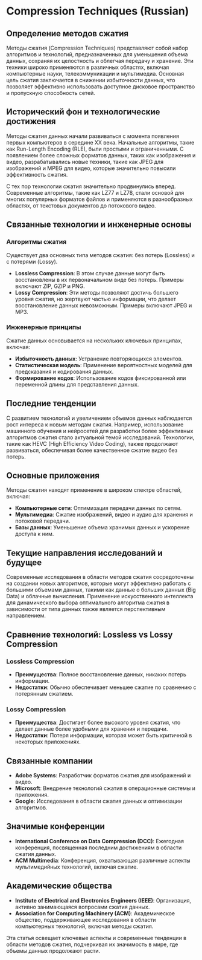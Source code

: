 # Compression Techniques (Russian)

## Определение методов сжатия

Методы сжатия (Compression Techniques) представляют собой набор алгоритмов и технологий, предназначенных для уменьшения объема данных, сохраняя их целостность и облегчая передачу и хранение. Эти техники широко применяются в различных областях, включая компьютерные науки, телекоммуникации и мультимедиа. Основная цель сжатия заключается в снижении избыточности данных, что позволяет эффективно использовать доступное дисковое пространство и пропускную способность сетей.

## Исторический фон и технологические достижения

Методы сжатия данных начали развиваться с момента появления первых компьютеров в середине XX века. Начальные алгоритмы, такие как Run-Length Encoding (RLE), были простыми и ограниченными. С появлением более сложных форматов данных, таких как изображения и видео, разрабатывались новые техники, такие как JPEG для изображений и MPEG для видео, которые значительно повысили эффективность сжатия.

С тех пор технологии сжатия значительно продвинулись вперед. Современные алгоритмы, такие как LZ77 и LZ78, стали основой для многих популярных форматов файлов и применяются в разнообразных областях, от текстовых документов до потокового видео.

## Связанные технологии и инженерные основы

### Алгоритмы сжатия

Существует два основных типа методов сжатия: без потерь (Lossless) и с потерями (Lossy). 

- **Lossless Compression**: В этом случае данные могут быть восстановлены в их первоначальном виде без потерь. Примеры включают ZIP, GZIP и PNG.
- **Lossy Compression**: Эти методы позволяют достичь большего уровня сжатия, но жертвуют частью информации, что делает восстановление данных невозможным. Примеры включают JPEG и MP3.

### Инженерные принципы

Сжатие данных основывается на нескольких ключевых принципах, включая:

- **Избыточность данных**: Устранение повторяющихся элементов.
- **Статистическая модель**: Применение вероятностных моделей для предсказания и кодирования данных.
- **Формирование кодов**: Использование кодов фиксированной или переменной длины для представления данных.

## Последние тенденции

С развитием технологий и увеличением объемов данных наблюдается рост интереса к новым методам сжатия. Например, использование машинного обучения и нейросетей для разработки более эффективных алгоритмов сжатия стало актуальной темой исследований. Технологии, такие как HEVC (High Efficiency Video Coding), также продолжают развиваться, обеспечивая более качественное сжатие видео без потерь.

## Основные приложения

Методы сжатия находят применение в широком спектре областей, включая:

- **Компьютерные сети**: Оптимизация передачи данных по сетям.
- **Мультимедиа**: Сжатие изображений, видео и аудио для хранения и потоковой передачи.
- **Базы данных**: Уменьшение объема хранимых данных и ускорение доступа к ним.

## Текущие направления исследований и будущее

Современные исследования в области методов сжатия сосредоточены на создании новых алгоритмов, которые могут эффективно работать с большими объемами данных, такими как данные о больших данных (Big Data) и облачные вычисления. Применение искусственного интеллекта для динамического выбора оптимального алгоритма сжатия в зависимости от типа данных также является перспективным направлением.

## Сравнение технологий: Lossless vs Lossy Compression

### Lossless Compression

- **Преимущества**: Полное восстановление данных, никаких потерь информации.
- **Недостатки**: Обычно обеспечивает меньшее сжатие по сравнению с потерянным сжатием.

### Lossy Compression

- **Преимущества**: Достигает более высокого уровня сжатия, что делает данные более удобными для хранения и передачи.
- **Недостатки**: Потеря информации, которая может быть критичной в некоторых приложениях.

## Связанные компании

- **Adobe Systems**: Разработчик форматов сжатия для изображений и видео.
- **Microsoft**: Внедрение технологий сжатия в операционные системы и приложения.
- **Google**: Исследования в области сжатия данных и оптимизации алгоритмов.

## Значимые конференции

- **International Conference on Data Compression (DCC)**: Ежегодная конференция, посвященная последним достижениям в области сжатия данных.
- **ACM Multimedia**: Конференция, охватывающая различные аспекты мультимедийных технологий, включая сжатие.

## Академические общества

- **Institute of Electrical and Electronics Engineers (IEEE)**: Организация, активно занимающаяся вопросами сжатия данных.
- **Association for Computing Machinery (ACM)**: Академическое общество, поддерживающее исследования в области компьютерных технологий, включая методы сжатия. 

Эта статья освещает ключевые аспекты и современные тенденции в области методов сжатия, подчеркивая их значимость в мире, где объемы данных продолжают расти.